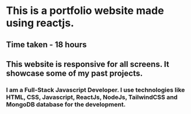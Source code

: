 # This is a portfolio website made using reactjs.
## Time taken - 18 hours

## This website is responsive for all screens. It showcase some of my past projects. 

### I am a Full-Stack Javascript Developer. I use technologies like HTML, CSS, Javascript, ReactJs, NodeJs, TailwindCSS and MongoDB database for the development.
